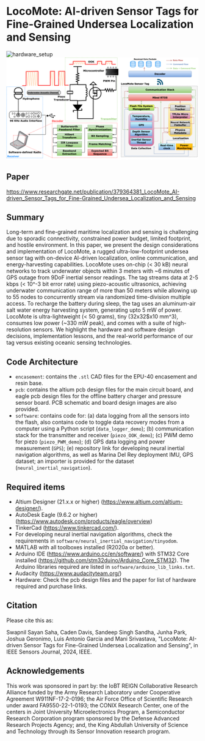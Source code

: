 # LocoMote: AI-driven Sensor Tags for Fine-Grained Undersea Localization and Sensing

![hardware_setup](hardware.png)
![software_setup](comm_soft.png)

## Paper
https://www.researchgate.net/publication/379364381_LocoMote_AI-driven_Sensor_Tags_for_Fine-Grained_Undersea_Localization_and_Sensing

## Summary
Long-term and fine-grained maritime localization and sensing is challenging due to sporadic connectivity, constrained power budget, limited footprint, and hostile environment. In this paper, we present the design considerations and implementation of LocoMote, a rugged ultra-low-footprint undersea sensor tag with on-device AI-driven localization, online communication, and energy-harvesting capabilities. LocoMote uses on-chip (< 30 kB) neural networks to track underwater objects within 3 meters with ~6 minutes of GPS outage from 9DoF inertial sensor readings. The tag streams data at 2-5 kbps (< 10^-3 bit error rate) using piezo-acoustic ultrasonics, achieving underwater communication range of more than 50 meters while allowing up to 55 nodes to concurrently stream via randomized time-division multiple access. To recharge the battery during sleep, the tag uses an aluminum-air salt water energy harvesting system, generating upto 5 mW of power. LocoMote is ultra-lightweight (< 50 grams), tiny (32x32$x10 mm^3), consumes low power (~330 mW peak), and comes with a suite of high-resolution sensors. We highlight the hardware and software design decisions, implementation lessons, and the real-world performance of our tag versus existing oceanic sensing technologies. 

## Code Architecture
- ```encasement```: contains the ```.stl``` CAD files for the EPU-40 encasement and resin base.
- ```pcb```: contains the altium pcb design files for the main circuit board, and eagle pcb design files for the offline battery charger and pressure sensor board. PCB schematic and board design images are also provided.
- ```software```: contains code for: (a) data logging from all the sensors into the flash, also contains code to toggle data recovery modes from a computer using a Python script (```data_logger_demo```); (b) communication stack for the transmitter and receiver (```piezo_OOK_demo```); (c) PWM demo for piezo (```piezo_PWM_demo```); (d) GPS data logging and power measurement (```GPS```); (e) repository link for developing neural inertial navigation algorithms, as well as Marina Del Rey deployment IMU, GPS dataset; an importer is provided for the dataset (```neural_inertial_navigation```).

## Required items
- Altium Designer (21.x.x or higher) (https://www.altium.com/altium-designer/).
- AutoDesk Eagle (9.6.2 or higher) (https://www.autodesk.com/products/eagle/overview)
- TinkerCad (https://www.tinkercad.com/).
- For developing neural inertial navigation algorithms, check the requirements in ```software/neural_inertial_navigation/tinyodom```.
- MATLAB with all toolboxes installed (R2020a or better).
- Arduino IDE (https://www.arduino.cc/en/software/) with STM32 Core installed (https://github.com/stm32duino/Arduino_Core_STM32). The Arduino libraries required are listed in ```software/arduino_lib_links.txt```.
- Audacity (https://www.audacityteam.org/)
- Hardware: Check the pcb design files and the paper for list of hardware required and purchase links.


## Citation
Please cite this as:

Swapnil Sayan Saha, Caden Davis, Sandeep Singh Sandha, Junha Park, Joshua Geronimo, Luis Antonio Garcia and Mani Srivastava, "LocoMote: AI-driven Sensor Tags for Fine-Grained Undersea Localization and Sensing", in IEEE Sensors Journal, 2024, IEEE.


## Acknowledgements
 This work was sponsored in part by: the IoBT REIGN Collaborative Research Alliance funded by the Army Research Laboratory under Cooperative Agreement W911NF-17-2-0196; the Air Force Office of Scientific Research under award FA9550-22-1-0193; the CONIX Research Center, one of the centers in Joint University Microelectronics Program, a Semiconductor Research Corporation program sponsored by the Defense Advanced Research Projects Agency; and, the King Abdullah University of Science and Technology through its Sensor Innovation research program.
